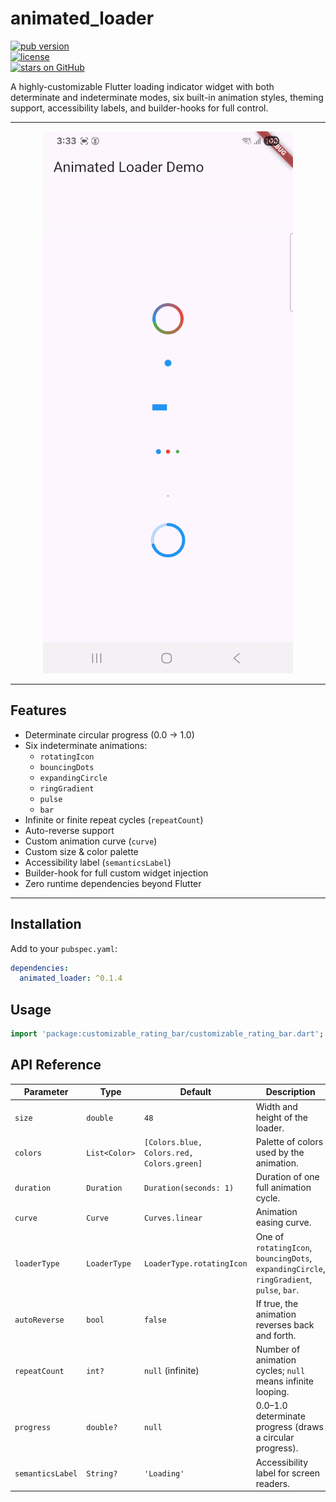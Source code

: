 # animated_loader

[![pub version](https://img.shields.io/pub/v/animated_loader)](https://pub.dev/packages/animated_loader)  
[![license](https://img.shields.io/pub/license/animated_loader)](LICENSE)  
[![stars on GitHub](https://img.shields.io/github/stars/yourusername/animated_loader?style=social)](https://github.com/yourusername/animated_loader/stargazers)

A highly-customizable Flutter loading indicator widget with both determinate and indeterminate modes, six built-in animation styles, theming support, accessibility labels, and builder-hooks for full control.

---

<p align="center">
  <!-- Replace with your own GIF or PNG in `screenshots/demo.gif` -->
  <img src="https://raw.githubusercontent.com/manarAlb0gha/animated_loader/main/screenshots/animated_loader_demo.gif" 
       alt="Animated Loader Demo" width="400" />
</p>

---

## Features

- Determinate circular progress (0.0 → 1.0)
- Six indeterminate animations:
    - `rotatingIcon`
    - `bouncingDots`
    - `expandingCircle`
    - `ringGradient`
    - `pulse`
    - `bar`
- Infinite or finite repeat cycles (`repeatCount`)
- Auto-reverse support
- Custom animation curve (`curve`)
- Custom size & color palette
- Accessibility label (`semanticsLabel`)
- Builder-hook for full custom widget injection
- Zero runtime dependencies beyond Flutter

---



## Installation

Add to your `pubspec.yaml`:
```yaml
dependencies:
  animated_loader: ^0.1.4
```

## Usage

```dart
import 'package:customizable_rating_bar/customizable_rating_bar.dart';
```

## API Reference

| Parameter        | Type           | Default                             | Description                                                                                 |
| ---------------- | -------------- | ----------------------------------- | ------------------------------------------------------------------------------------------- |
| `size`           | `double`       | `48`                                | Width and height of the loader.                                                             |
| `colors`         | `List<Color>`  | `[Colors.blue, Colors.red, Colors.green]` | Palette of colors used by the animation.                                   |
| `duration`       | `Duration`     | `Duration(seconds: 1)`              | Duration of one full animation cycle.                                                       |
| `curve`          | `Curve`        | `Curves.linear`                     | Animation easing curve.                                                                     |
| `loaderType`     | `LoaderType`   | `LoaderType.rotatingIcon`           | One of `rotatingIcon`, `bouncingDots`, `expandingCircle`, `ringGradient`, `pulse`, `bar`.   |
| `autoReverse`    | `bool`         | `false`                             | If true, the animation reverses back and forth.                                             |
| `repeatCount`    | `int?`         | `null` (infinite)                   | Number of animation cycles; `null` means infinite looping.                                  |
| `progress`       | `double?`      | `null`                              | 0.0–1.0 determinate progress (draws a circular progress).                                   |
| `semanticsLabel` | `String?`      | `'Loading'`                         | Accessibility label for screen readers.                                                     |#   a n i m a t e d _ l o a d e r 
 
 